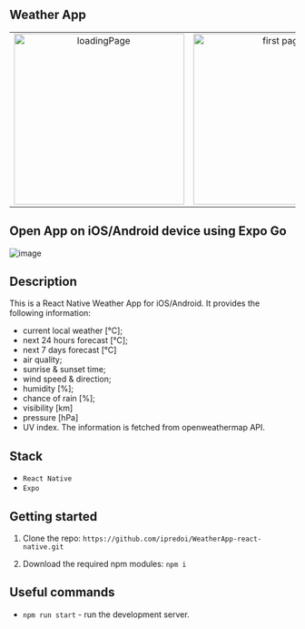 ## Weather App

<table style="border-collapse: collapse;border-style:hidden;">
  <tr>
    <td align="center"><img src="https://user-images.githubusercontent.com/70764046/110363786-e4cc8800-803a-11eb-97d1-eb3c3caa53ed.png" width="300px;" alt=" loadingPage"/></td>
      <td align="center"><img src="https://user-images.githubusercontent.com/70764046/110365487-02025600-803d-11eb-9c2b-fa1dbc126b54.png" width="300px;" alt=" first page"/></td>
          <td align="center"><img src="https://user-images.githubusercontent.com/70764046/110365895-7d640780-803d-11eb-840c-9daffbc5a13e.png" width="300px;" alt=" second page"/></td>



  </tr>
</table>

## Open App on iOS/Android device using Expo Go
![image](https://user-images.githubusercontent.com/70764046/110367012-092a6380-803f-11eb-9a94-cc610c8d5079.png)




## Description


This is a React Native Weather App for iOS/Android. It provides the following information:
- current local weather [°C];
- next 24 hours forecast [°C]; 
- next 7 days forecast [°C]
- air quality;
- sunrise & sunset time;
- wind speed & direction; 
- humidity [%];
- chance of rain [%];
- visibility [km]
- pressure [hPa]
- UV index. 
The information is fetched from openweathermap API. 


## Stack

- `React Native`
- `Expo`


## Getting started

1. Clone the repo: `https://github.com/ipredoi/WeatherApp-react-native.git`

2. Download the required npm modules: `npm i`


## Useful commands

- `npm run start` - run the development server.



